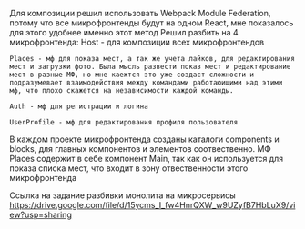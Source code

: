 Для композиции решил использовать Webpack Module Federation, потому что все микрофронтенды будут на одном React, мне показалось для этого удобнее именно этот метод
Решил разбить на 4 микрофронтенда:
    Host - для композиции всех микрофронтендов

    Places - мф для показа мест, а так же учета лайков, для редактирования мест и загрузки фото. Была мысль развести показ мест и редактирование мест в разные МФ, но мне каежтся это уже создаст сложности и подразумевает взаимодействия между командами работаюищими над этими мф, что плохо скажется на независимости каждой команды.

    Auth - мф для регистрации и логина

    UserProfile - мф для редактирования профиля пользователя
    
В каждом проекте микрофронтенда созданы каталоги components и blocks, для главных компонентов и элементов соотвественно.
МФ Places содержит в себе компонент Main, так как он используется для показа списка мест, что входит в зону отвественности этого микрофронтенда


Ссылка на задание разбивки монолита на микросервисы
https://drive.google.com/file/d/15ycms_I_fw4HnrQXW_w9UZyfB7HbLuX9/view?usp=sharing
